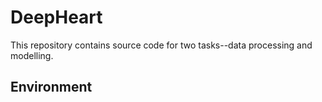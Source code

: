 # DeepHeart

This repository contains source code for two tasks--data processing and modelling.

## Environment
